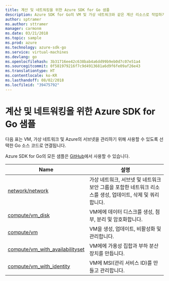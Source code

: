```yaml
---
title: 계산 및 네트워킹을 위한 Azure SDK for Go 샘플
description: Azure SDK for Go의 VM 및 가상 네트워크와 같은 계산 리소스로 작업하기 위해 선택한 샘플입니다.
author: sptramer
ms.author: sttramer
manager: carmonm
ms.date: 03/21/2018
ms.topic: sample
ms.prod: azure
ms.technology: azure-sdk-go
ms.service: virtual-machines
ms.devlang: go
ms.openlocfilehash: 3b31716ee42c638bab4a6dd99b9eb0d7c07e51a4
ms.sourcegitcommit: 0f581979216f7c9d4913681a6d9f6fe09af26e43
ms.translationtype: HT
ms.contentlocale: ko-KR
ms.lasthandoff: 08/02/2018
ms.locfileid: "39475792"
---
```

# <a name="azure-sdk-for-go-samples-for-compute-and-networking"></a>계산 및 네트워킹을 위한 Azure SDK for Go 샘플

다음 표는 VM, 가상 네트워크 및 Azure의 서브넷을 관리하기 위해 사용할 수 있도록 선택한 Go 소스 코드로 연결됩니다. 

Azure SDK for Go의 모든 샘플은 [GitHub](https://github.com/Azure-Samples/azure-sdk-for-go-samples)에서 사용할 수 있습니다.

| Name | 설명 |
|------|-------------|
| [network/network](https://github.com/Azure-Samples/azure-sdk-for-go-samples/blob/master/network/network.go) | 가상 네트워크, 서브넷 및 네트워크 보안 그룹을 포함한 네트워크 리소스를 생성, 업데이트, 삭제 및 쿼리합니다. |
| [compute/vm_disk](https://github.com/Azure-Samples/azure-sdk-for-go-samples/blob/master/compute/vm_disk.go) | VM에에 데이터 디스크를 생성, 첨부, 분리 및 암호화합니다. |
| [compute/vm](https://github.com/Azure-Samples/azure-sdk-for-go-samples/blob/master/compute/vm.go) | VM을 생성, 업데이트, 비활성화 및 관리합니다. |
| [compute/vm_with_availabilityset](https://github.com/Azure-Samples/azure-sdk-for-go-samples/blob/master/compute/vm_with_availabilityset.go) | VM에에 가용성 집합과 부하 분산 장치를 만듭니다. |
| [compute/vm_with_identity](https://github.com/Azure-Samples/azure-sdk-for-go-samples/blob/master/compute/vm_with_identity.go) | VM에 MSI(관리 서비스 ID)를 만들고 관리합니다. |
